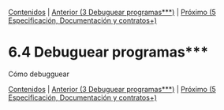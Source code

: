 [Contenidos](../Contenidos.md) \| [Anterior (3 Debuguear programas***)](02_debugger.md) \| [Próximo (5 Especificación, Documentación y contratos+)](04_Especificación.md)

# 6.4 Debuguear programas***

Cómo debugguear


[Contenidos](../Contenidos.md) \| [Anterior (3 Debuguear programas***)](02_debugger.md) \| [Próximo (5 Especificación, Documentación y contratos+)](04_Especificación.md)

